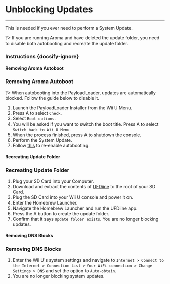 # Unblocking Updates
---
This is needed if you ever need to perform a System Update.

?> If you are running Aroma and have deleted the update folder, you need to disable both autobooting and recreate the update folder.

### Instructions {docsify-ignore}

<!-- tabs:start -->

#### **Removing Aroma Autoboot**

### Removing Aroma Autoboot

?> When autobooting into the PayloadLoader, updates are automatically blocked. Follow the guide below to disable it.

1. Launch the PayloadLoader Installer from the Wii U Menu.
1. Press A to select `Check`.
1. Select `Boot options`.
1. You will be asked if you want to switch the boot title. Press A to select `Switch back to Wii U Menu`.
1. When the process finished, press A to shutdown the console.
1. Perform the System Update.
1. Follow [this](../docs/user-guide/aroma/autoboot) to re-enable autobooting.

#### **Recreating Update Folder**

### Recreating Update Folder

1. Plug your SD Card into your Computer.
1. Download and extract the contents of [UFDiine](https://github.com/GaryOderNichts/UFDiine/releases/tag/v1.1) to the root of your SD Card.
1. Plug the SD Card into your Wii U console and power it on.
1. Enter the Homebrew Launcher.
1. Navigate the Homebrew Launcher and run the UFDiine app.
1. Press the A button to create the update folder.
1. Confirm that it says `Update folder exists`. You are no longer blocking updates.

#### **Removing DNS Blocks**

### Removing DNS Blocks

1. Enter the Wii U's system settings and navigate to `Internet > Connect to the Internet > Connection List >`
`Your WiFi connection > Change Settings > DNS` and set the option to `Auto-obtain`.
1. You are no longer blocking system updates.

<!-- tabs:end -->
